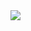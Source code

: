 <a title="Website" href="https://hyperionjs.xyz">
  <img src="https://raw.githubusercontent.com/theevansong/theevansong/master/github.png"/>
</a>
